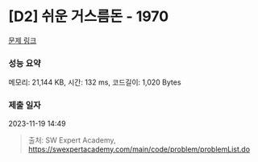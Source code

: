 # [D2] 쉬운 거스름돈 - 1970 

[문제 링크](https://swexpertacademy.com/main/code/problem/problemDetail.do?contestProbId=AV5PsIl6AXIDFAUq) 

### 성능 요약

메모리: 21,144 KB, 시간: 132 ms, 코드길이: 1,020 Bytes

### 제출 일자

2023-11-19 14:49



> 출처: SW Expert Academy, https://swexpertacademy.com/main/code/problem/problemList.do